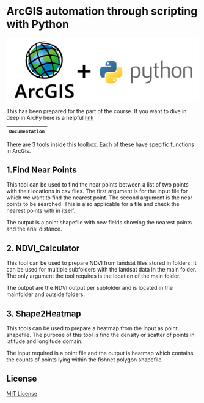
# ArcGIS automation through scripting with Python
![Banner Image](banner.png)

This has been prepared for the part of the course. If you want to dive in deep in ArcPy
here is a helpful [link](https://pro.arcgis.com/en/pro-app/)



| **`Documentation`** |
|-----------------|

There are 3 tools inside this toolbox. Each of these have specific functions in ArcGis.

## 1.Find Near Points
This tool can be used to find the near points between a list of two points with their locations in  csv files.
The first argument is for the input file for which we want to find the nearest point. The second argument is the near points to be searched. This is also applicable for a file and check the nearest points with in itself.

The output is a point shapefile with new fields showing the nearest points and the arial distance.

## 2. NDVI_Calculator
This tool can be used to prepare NDVI from landsat files stored in folders.
It can be used for multiple subfolders with the landsat data in the main folder.
The only argument the tool requires is the location of the main folder.

The output are the NDVI output per subfolder and is located in the mainfolder and outside folders.

## 3. Shape2Heatmap

This tools can be used to prepare a heatmap from the input as point shapefile.
The purpose of this tool is find the density or scatter of points in latitude and longitude domain.

The input required is a point file and the output is heatmap which contains the counts of points lying within the fishnet polygon shapefile.



## License

[MIT License](LICENSE)
